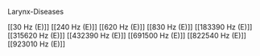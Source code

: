 Larynx-Diseases

[[30 Hz (E)]]
[[240 Hz (E)]]
[[620 Hz (E)]]
[[830 Hz (E)]]
[[183390 Hz (E)]]
[[315620 Hz (E)]]
[[432390 Hz (E)]]
[[691500 Hz (E)]]
[[822540 Hz (E)]]
[[923010 Hz (E)]]